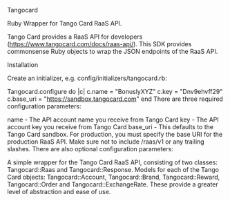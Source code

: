 Tangocard

Ruby Wrapper for Tango Card RaaS API.

Tango Card provides a RaaS API for developers (https://www.tangocard.com/docs/raas-api/). This SDK provides commonsense Ruby objects to wrap the JSON endpoints of the RaaS API.

Installation

Create an initializer, e.g. config/initializers/tangocard.rb:

Tangocard.configure do |c|
  c.name = "BonuslyXYZ"
  c.key = "Dnv9ehvff29"
  c.base_uri = "https://sandbox.tangocard.com"
end
There are three required configuration parameters:

name - The API account name you receive from Tango Card
key - The API account key you receive from Tango Card
base_uri - This defaults to the Tango Card sandbox. For production, you must specify the base URI for the production RaaS API. Make sure not to include /raas/v1 or any trailing slashes.
There are also optional configuration parameters:


A simple wrapper for the Tango Card RaaS API, consisting of two classes: Tangocard::Raas and Tangocard::Response.
Models for each of the Tango Card objects: Tangocard::Account, Tangocard::Brand, Tangocard::Reward, Tangocard::Order and Tangocard::ExchangeRate. These provide a greater level of abstraction and ease of use.


